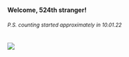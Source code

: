 #### Welcome, 524th stranger!

###### <sup>P.S. counting started approximately in 10.01.22</sup>

<img src="https://kraftwerk28.pp.ua/vcnt.png"></img>
